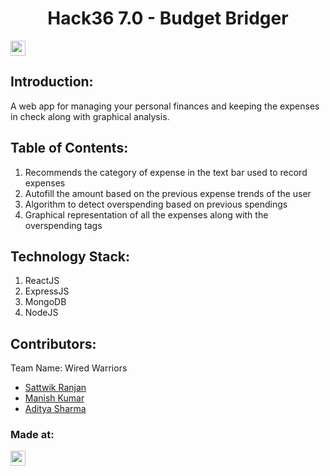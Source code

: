 <h1 align="center">Hack36 7.0 - Budget Bridger</h1>
<p align="center">
</p>

<a href="https://hack36.com"> <img src="https://i.postimg.cc/RFFWF4vg/built-at-hack.jpg" height=24px> </a>


## Introduction:
  A web app for managing your personal finances and keeping the expenses in check along with graphical analysis.
 
  
## Table of Contents:
  1) Recommends the category of expense in the text bar used to record expenses
  2) Autofill the amount based on the previous expense trends of the user
  3) Algorithm to detect overspending based on previous spendings
  4) Graphical representation of all the expenses along with the overspending tags


## Technology Stack:
  1) ReactJS
  2) ExpressJS
  3) MongoDB
  4) NodeJS
  

## Contributors:

Team Name: Wired Warriors

* [Sattwik Ranjan](https://github.com/sattwikranjan)
* [Manish Kumar](https://github.com/imaanish123)
* [Aditya Sharma](https://github.com/adi-wav)


### Made at:
<a href="https://hack36.com"> <img src="https://i.postimg.cc/RFFWF4vg/built-at-hack.jpg" height=24px> </a>
